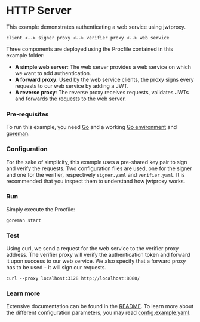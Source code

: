 # HTTP Server

This example demonstrates authenticating a web service using jwtproxy.

```
client <--> signer proxy <--> verifier proxy <--> web service
```

Three components are deployed using the Procfile contained in this example folder:
- **A simple web server**: The web server provides a web service on which we want to add authentication.
- **A forward proxy**: Used by the web service clients, the proxy signs every requests to our web service by adding a JWT.
- **A reverse proxy**: The reverse proxy receives requests, validates JWTs and forwards the requests to the web server.

### Pre-requisites

To run this example, you need [Go] and a working [Go environment] and [goreman].

[Go]: https://github.com/golang/go/releases
[Go environment]: https://golang.org/doc/code.html
[goreman]: github.com/mattn/goreman

### Configuration

For the sake of simplicity, this example uses a pre-shared key pair to sign and verify the requests. Two configuration files are used, one for the signer and one for the verifier, respectively `signer.yaml` and `verifier.yaml`. It is recommended that you inspect them to understand how jwtproxy works.

### Run

Simply execute the Procfile:

```
goreman start
```

### Test

Using curl, we send a request for the web service to the verifier proxy address. The verifier proxy will verify the authentication token and forward it upon success to our web service. We also specify that a forward proxy has to be used - it will sign our requests.

```
curl --proxy localhost:3128 http://localhost:8080/
```

### Learn more

Extensive documentation can be found in the [README].
To learn more about the different configuration parameters, you may read [config.example.yaml].

[README]: ../../README
[config.example.yaml]: ../../config.example.yaml
